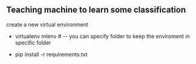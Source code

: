 ## Teaching machine to learn some classification

create a new virtual environment

* virtualenv mlenv # -- you can specify folder to keep the enviroment in specific folder

* pip install -r requirements.txt

